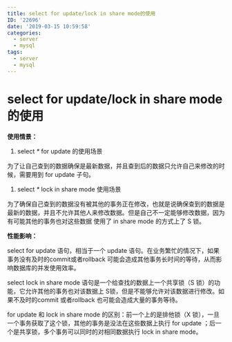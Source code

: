 ```yaml
---
title: select for update/lock in share mode的使用
ID: '22696'
date: '2019-03-15 10:59:58'
categories:
  - server
  - mysql
tags:
  - server
  - mysql
---
```


# select for update/lock in share mode的使用

**使用情景：**

1. select _\*_ for update 的使用场景

为了让自己查到的数据确保是最新数据，并且查到后的数据只允许自己来修改的时候，需要用到 for update 子句。

1. select _\*_ lock in share mode 使用场景

为了确保自己查到的数据没有被其他的事务正在修改，也就是说确保查到的数据是最新的数据，并且不允许其他人来修改数据。但是自己不一定能够修改数据，因为有可能其他的事务也对这些数据 使用了 in share mode 的方式上了 S 锁。

**性能影响：**

select for update 语句，相当于一个 update 语句。在业务繁忙的情况下，如果事务没有及时的commit或者rollback 可能会造成其他事务长时间的等待，从而影响数据库的并发使用效率。

select lock in share mode 语句是一个给查找的数据上一个共享锁（S 锁）的功能，它允许其他的事务也对该数据上 S锁，但是不能够允许对该数据进行修改。如果不及时的commit 或者rollback 也可能会造成大量的事务等待。

for update 和 lock in share mode 的区别：前一个上的是排他锁（X 锁），一旦一个事务获取了这个锁，其他的事务是没法在这些数据上执行 for update ；后一个是共享锁，多个事务可以同时的对相同数据执行 lock in share mode。
 
 
 
 
 
 
 
 
 
 
 
 
 
 
 
 
 
 
 
